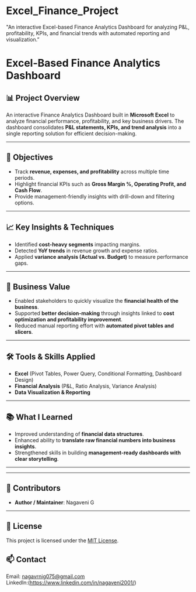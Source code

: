 # Excel_Finance_Project
"An interactive Excel-based Finance Analytics Dashboard for analyzing P&amp;L, profitability, KPIs, and financial trends with automated reporting and visualization.”
# Excel-Based Finance Analytics Dashboard

## 📊 Project Overview

An interactive Finance Analytics Dashboard built in **Microsoft Excel** to analyze financial performance, profitability, and key business drivers. The dashboard consolidates **P\&L statements, KPIs, and trend analysis** into a single reporting solution for efficient decision-making.

---

## 🎯 Objectives

* Track **revenue, expenses, and profitability** across multiple time periods.
* Highlight financial KPIs such as **Gross Margin %, Operating Profit, and Cash Flow**.
* Provide management-friendly insights with drill-down and filtering options.

---

## 📈 Key Insights & Techniques

* Identified **cost-heavy segments** impacting margins.
* Detected **YoY trends** in revenue growth and expense ratios.
* Applied **variance analysis (Actual vs. Budget)** to measure performance gaps.

---

## 💼 Business Value

* Enabled stakeholders to quickly visualize the **financial health of the business**.
* Supported **better decision-making** through insights linked to **cost optimization and profitability improvement**.
* Reduced manual reporting effort with **automated pivot tables and slicers**.

---

## 🛠️ Tools & Skills Applied

* **Excel** (Pivot Tables, Power Query, Conditional Formatting, Dashboard Design)
* **Financial Analysis** (P\&L, Ratio Analysis, Variance Analysis)
* **Data Visualization & Reporting**

---

## 📚 What I Learned

* Improved understanding of **financial data structures**.
* Enhanced ability to **translate raw financial numbers into business insights**.
* Strengthened skills in building **management-ready dashboards with clear storytelling**.

---


---

## 👥 Contributors

* **Author / Maintainer**: Nagaveni G

---

## 📄 License

This project is licensed under the [MIT License](LICENSE).
## 📫 Contact
Email: [nagavrnig075@gmail.com](mailto:nagavrnig075@gmail.com)  
LinkedIn:(https://www.linkedin.com/in/nagaveni2001/)

